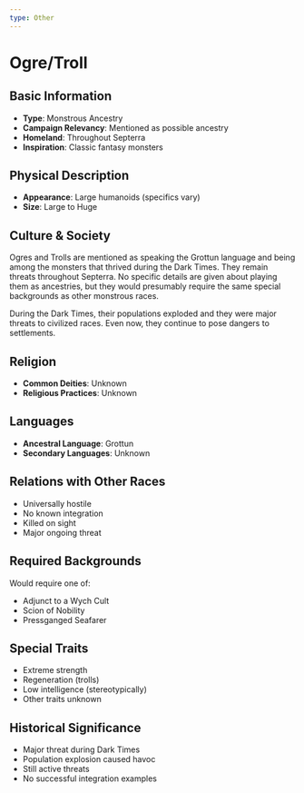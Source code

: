 ```yaml
---
type: Other
---
```


# Ogre/Troll

## Basic Information
- **Type**: Monstrous Ancestry
- **Campaign Relevancy**: Mentioned as possible ancestry
- **Homeland**: Throughout Septerra
- **Inspiration**: Classic fantasy monsters

## Physical Description
- **Appearance**: Large humanoids (specifics vary)
- **Size**: Large to Huge

## Culture & Society
Ogres and Trolls are mentioned as speaking the Grottun language and being among the monsters that thrived during the Dark Times. They remain threats throughout Septerra. No specific details are given about playing them as ancestries, but they would presumably require the same special backgrounds as other monstrous races.

During the Dark Times, their populations exploded and they were major threats to civilized races. Even now, they continue to pose dangers to settlements.

## Religion
- **Common Deities**: Unknown
- **Religious Practices**: Unknown

## Languages
- **Ancestral Language**: Grottun
- **Secondary Languages**: Unknown

## Relations with Other Races
- Universally hostile
- No known integration
- Killed on sight
- Major ongoing threat

## Required Backgrounds
Would require one of:
- Adjunct to a Wych Cult
- Scion of Nobility
- Pressganged Seafarer

## Special Traits
- Extreme strength
- Regeneration (trolls)
- Low intelligence (stereotypically)
- Other traits unknown

## Historical Significance
- Major threat during Dark Times
- Population explosion caused havoc
- Still active threats
- No successful integration examples